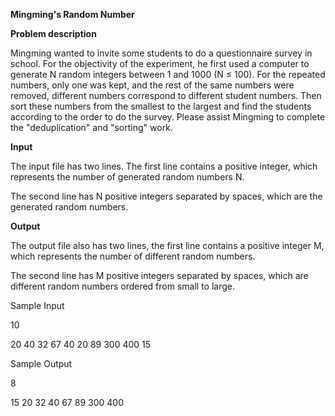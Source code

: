 **Mingming's Random Number**

**Problem description**

Mingming wanted to invite some students to do a questionnaire survey in school. For the objectivity of the experiment, he first used a computer to generate N random integers between 1 and 1000 (N ≤ 100). For the repeated numbers, only one was kept, and the rest of the same numbers were removed, different numbers correspond to different student numbers. Then sort these numbers from the smallest to the largest and find the students according to the order to do the survey. Please assist Mingming to complete the "deduplication" and "sorting" work.

**Input**

The input file has two lines. The first line contains a positive integer, which represents the number of generated random numbers N.

The second line has N positive integers separated by spaces, which are the generated random numbers.

**Output**

The output file also has two lines, the first line contains a positive integer M, which represents the number of different random numbers.

The second line has M positive integers separated by spaces, which are different random numbers ordered from small to large.

Sample Input

10

20 40 32 67 40 20 89 300 400 15

Sample Output

8

15 20 32 40 67 89 300 400
